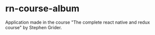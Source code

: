 # rn-course-album
Application made in the course "The complete react native and redux course" by Stephen Grider.
